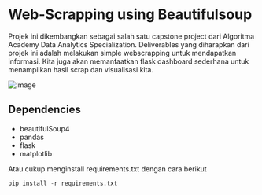# Web-Scrapping using Beautifulsoup

Projek ini dikembangkan sebagai salah satu capstone project dari Algoritma Academy Data Analytics Specialization. Deliverables yang diharapkan dari projek ini adalah melakukan simple webscrapping untuk mendapatkan informasi. Kita juga akan memanfaatkan flask dashboard sederhana untuk menampilkan hasil scrap dan visualisasi kita.

![image](https://user-images.githubusercontent.com/66559322/148322331-119cd61b-38f0-4a70-b30d-e11af7bcef9d.png)


## Dependencies

- beautifulSoup4
- pandas
- flask
- matplotlib

Atau cukup menginstall requirements.txt dengan cara berikut

```python
pip install -r requirements.txt
```

<!--
## Rubics

- Environment preparation (2 points)
- Finding the right key to scrap the data  & Extracting the right information (5 points)
- Creating data frame & Data wrangling (5 points)
- Creating a tidy python notebook as a report. (2 points)
- Implement it on flask dashboard (2 points)


## What You Need to Do

* Silahkan mencoba melakukan scraping soal di bawah menggunakan `beautiful soup` di notebook terlebih dahulu.
* Selanjutnya dapat men-clone repo ini.
* Silahkan buka notebook template pada capstone ini dan isi sesuai dengan arahan yang ada. Pastikan memberikan analisa yang dibutuhkan pada notebook tersebut.
* File di repo ini adalah skeleton yang dapat digunakan untuk membuat flask dashboard sederhana.
* Silahkan isi di bagian yang masih kosong.
* Isi fungsi `scrap` dengan proses scraping yang sudah lakukan di notebook. 

```python
table = soup.find(___)
tr = table.find_all(___)
```

* Isi bagian ini untuk menyimpan hasil scrap yang telah dibuat menjadi sebuah dataframe.

```python
df = pd.DataFrame(name of your tupple, columns = (name of the columns))
```

* Terakhir dapat menggunakan fungsi `scrap` dengan cara mengisi bagian berikut dengan link web yang di scrap.

```python
df = scrap(___) #insert url here
```

* Selanjutnya juga dapat bermain dengan UI nya pada `index.html` yang dimana dapat mengikuti comment yang ada untuk mengetahui bagian mana yang dapat diubah. 

### The Final Mission

Pada captsone kali ini, bisa memilih salah satu soal ini untuk dikerjakan.

1. (Easy) Data Volume Penjualan Ethereum dari `https://www.coingecko.com/en/coins/ethereum/historical_data/usd?start_date=2020-01-01&end_date=2021-06-30#panel`

   * Dari halaman tersebut carilah `Date`, dan `Volume`.
   * Buat lah plot pergerakan volume perdagangan dari Ethereum. 

2. (Medium) Data kurs US Dollar ke rupiah dari `https://www.exchange-rates.org/history/IDR/USD/T`

    * Dari halaman tersebut carilah `harga harian`, dan `tanggal`
    * Bualah plot pergerakan kurs USD 
    
3. (Hard) Data film yang rilis di tahun 2021 dari `https://www.imdb.com/search/title/?release_date=2021-01-01,2021-12-31`

    * Dari Halaman tersebut carilah `judul` , `imdb rating` , `metascore`, dan `votes`
    * Buatlah plot dari 7 film paling populer di tahun 2021.


Happy learning! 
-->
